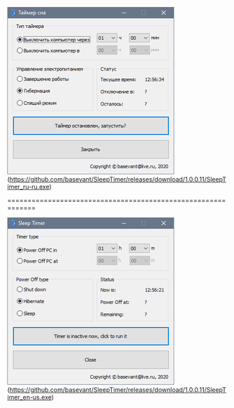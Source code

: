 ![Таймер сна](/Screenshots/SleepTimer_ru-ru.png)
(https://github.com/basevant/SleepTimer/releases/download/1.0.0.11/SleepTimer_ru-ru.exe)

=============================================================

![Sleep Timer](/Screenshots/SleepTimer_en-us.png)
(https://github.com/basevant/SleepTimer/releases/download/1.0.0.11/SleepTimer_en-us.exe)